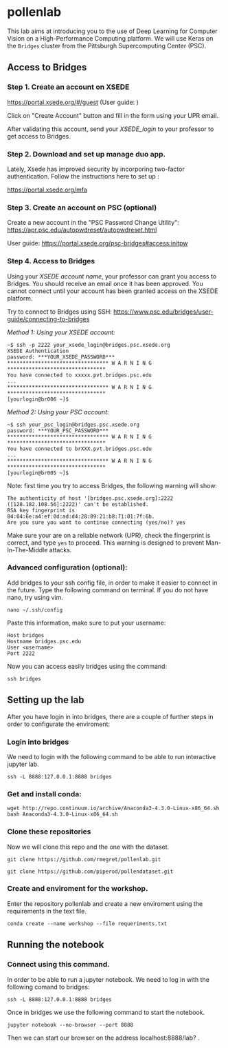 # pollenlab

This lab aims at introducing you to the use of Deep Learning for Computer Vision on a High-Performance Computing platform. 
We will use Keras on the `Bridges` cluster from the Pittsburgh Supercomputing Center (PSC).

## Access to Bridges

### Step 1. Create an account on XSEDE

https://portal.xsede.org/#/guest (User guide: )

Click on "Create Account" button and fill in the form using your UPR email.

After validating this account, send your _XSEDE_login_ to your professor to get access to Bridges.

### Step 2. Download and set up manage duo app. 

Lately, Xsede has improved security by incorporing two-factor authentication. Follow the instructions here to set up : 

https://portal.xsede.org/mfa

### Step 3. Create an account on PSC (optional)

Create a new account in the "PSC Password Change Utility": https://apr.psc.edu/autopwdreset/autopwdreset.html

User guide: https://portal.xsede.org/psc-bridges#access:initpw

### Step 4. Access to Bridges

Using your _XSEDE account name_, your professor can grant you access to Bridges. 
You should receive an email once it has been approved. You cannot connect until your account has
been granted access on the XSEDE platform.

Try to connect to Bridges using SSH: https://www.psc.edu/bridges/user-guide/connecting-to-bridges

*Method 1: Using your XSEDE account:*
```
~$ ssh -p 2222 your_xsede_login@bridges.psc.xsede.org
XSEDE Authentication
password: ***YOUR_XSEDE_PASSWORD***
********************************* W A R N I N G ********************************
You have connected to xxxxx.pvt.bridges.psc.edu 
...
********************************* W A R N I N G ********************************
[yourlogin@br006 ~]$ 
```

*Method 2: Using your PSC account:*
```
~$ ssh your_psc_login@bridges.psc.xsede.org
password: ***YOUR_PSC_PASSWORD***
********************************* W A R N I N G ********************************
You have connected to brXXX.pvt.bridges.psc.edu 
...
********************************* W A R N I N G ********************************
[yourlogin@br005 ~]$ 
```

Note: first time you try to access Bridges, the following warning will show:
```
The authenticity of host '[bridges.psc.xsede.org]:2222 ([128.182.108.56]:2222)' can't be established.
RSA key fingerprint is 84:04:6e:a4:ef:0d:ad:d4:28:89:21:b8:71:01:7f:6b.
Are you sure you want to continue connecting (yes/no)? yes
```
Make sure your are on a reliable network (UPR), check the fingerprint is correct, and type `yes` to proceed. This warning is designed to prevent Man-In-The-Middle attacks.

### Advanced configuration (optional): 

Add bridges to your ssh config file, in order to make it easier to connect in the future. 
Type the following command on terminal. If you do not have nano, try using vim. 

```
nano ~/.ssh/config
```

Paste this information, make sure to put your username: 

```
Host bridges
Hostname bridges.psc.edu
User <username>
Port 2222
```

Now you can access easily bridges using the command: 

```
ssh bridges 
```

## Setting up the lab

After you have login in into bridges, there are a couple of further steps in order to configurate the enviroment:

### Login into bridges


 We need to login with the following command to be able to run interactive jupyter lab. 

```
ssh -L 8888:127.0.0.1:8888 bridges
``` 

### Get and install conda: 

```
wget http://repo.continuum.io/archive/Anaconda3-4.3.0-Linux-x86_64.sh
bash Anaconda3-4.3.0-Linux-x86_64.sh

```


### Clone these repositories

Now we will clone this repo and the one with the dataset. 

```
git clone https://github.com/rmegret/pollenlab.git

git clone https://github.com/piperod/pollendataset.git

```


### Create and enviroment for the workshop. 

Enter the repository pollenlab and create a new enviroment using the requirements in the text file. 

```
conda create --name workshop --file requeriments.txt

```


## Running the notebook

### Connect using this command. 

In order to be able to run a jupyter notebook. We need to log in with the following comand to bridges: 

```
ssh -L 8888:127.0.0.1:8888 bridges
```
Once in bridges we use the following command to start the notebook. 

```
jupyter notebook --no-browser --port 8888
```
Then we can start our browser on the address localhost:8888/lab? . 

